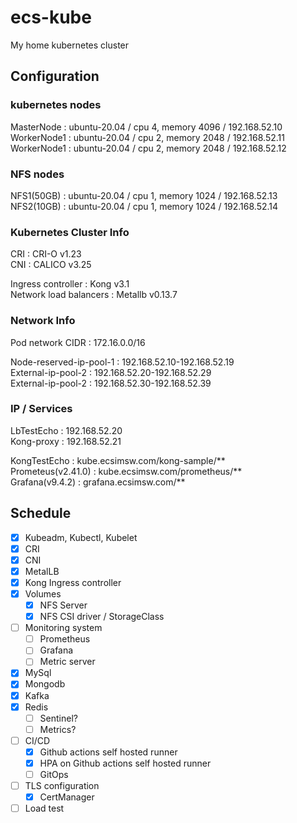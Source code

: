 # ecs-kube
My home kubernetes cluster

## Configuration

### kubernetes nodes    
MasterNode  : ubuntu-20.04 / cpu 4, memory 4096 / 192.168.52.10   
WorkerNode1 : ubuntu-20.04 / cpu 2, memory 2048 / 192.168.52.11   
WorkerNode1 : ubuntu-20.04 / cpu 2, memory 2048 / 192.168.52.12   
   
### NFS nodes
NFS1(50GB) : ubuntu-20.04 / cpu 1, memory 1024 / 192.168.52.13   
NFS2(10GB) : ubuntu-20.04 / cpu 1, memory 1024 / 192.168.52.14   

### Kubernetes Cluster Info
CRI : CRI-O v1.23   
CNI : CALICO v3.25   
   
Ingress controller : Kong v3.1   
Network load balancers : Metallb v0.13.7   

### Network Info
Pod network CIDR : 172.16.0.0/16   
    
Node-reserved-ip-pool-1 : 192.168.52.10-192.168.52.19       
External-ip-pool-2 : 192.168.52.20-192.168.52.29     
External-ip-pool-2 : 192.168.52.30-192.168.52.39      

### IP / Services   
LbTestEcho : 192.168.52.20   
Kong-proxy : 192.168.52.21   
   
KongTestEcho : kube.ecsimsw.com/kong-sample/**    
Prometeus(v2.41.0) : kube.ecsimsw.com/prometheus/**    
Grafana(v9.4.2) : grafana.ecsimsw.com/**    

## Schedule
- [x] Kubeadm, Kubectl, Kubelet
- [x] CRI
- [x] CNI
- [x] MetalLB
- [x] Kong Ingress controller
- [x] Volumes
  - [x] NFS Server
  - [x] NFS CSI driver / StorageClass
- [ ] Monitoring system
  - [ ] Prometheus
  - [ ] Grafana
  - [ ] Metric server
- [x] MySql
- [x] Mongodb
- [x] Kafka
- [x] Redis
  - [ ] Sentinel?
  - [ ] Metrics?
- [ ] CI/CD
  - [x] Github actions self hosted runner
  - [x] HPA on Github actions self hosted runner 
  - [ ] GitOps
- [ ] TLS configuration
  - [x] CertManager
- [ ] Load test

